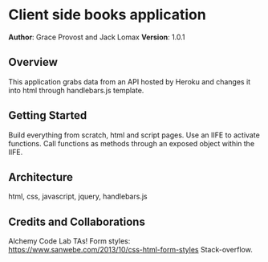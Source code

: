 # Client side books application

**Author**: Grace Provost and Jack Lomax
**Version**: 1.0.1

## Overview
This application grabs data from an API hosted by Heroku and changes it into html through handlebars.js template.

## Getting Started
Build everything from scratch, html and script pages. Use an IIFE to activate functions. Call functions as methods through an exposed object within the IIFE.

## Architecture
html, css, javascript, jquery, handlebars.js

## Credits and Collaborations
Alchemy Code Lab TAs!
Form styles: https://www.sanwebe.com/2013/10/css-html-form-styles
Stack-overflow.
